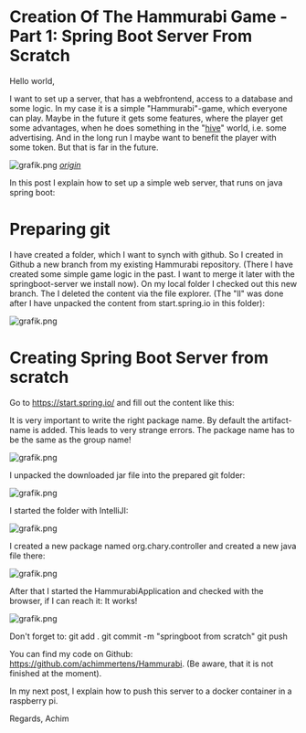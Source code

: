 # Creation Of The Hammurabi Game - Part 1: Spring Boot Server From Scratch

Hello world,

I want to set up a server, that has a webfrontend, access to a database and some logic. In my case it is a simple "Hammurabi"-game, which everyone can play. Maybe in the future it gets some features, where the player get some advantages, when he does something in the "[hive](https://peakd.com)" world, i.e. some advertising. And in the long run I maybe want to benefit the player with some token. But that is far in the future.

![grafik.png](https://files.peakd.com/file/peakd-hive/achimmertens/23vhpzAunKDXtohLemRj1DKQegshSGYBNPfMAtKrE3VyW8MDJXQk7wxpvUasbdGV6aqb9.png)
*[origin](https://de.wikipedia.org/wiki/Hammurapi_I._(Babylon)#/media/Datei:Codice_di_hammurabi_03.JPG)*


In this post I explain how to set up a simple web server, that runs on java spring boot:

# Preparing git
I have created a folder, which I want to synch with github. So I created in Github a new branch from my existing Hammurabi repository. (There I have created some simple game logic in the past. I want to merge it later with the springboot-server we install now).
On my local folder I checked out this new branch.
The I deleted the content via the file explorer.
(The "ll" was done after I have unpacked the content from start.spring.io in this folder):

![grafik.png](https://files.peakd.com/file/peakd-hive/achimmertens/23xyGPV54TAJBN2ygMsjhZTJYTnuGuZE7QHjA8SRc2fhAhu7gLXZ6DNiJ9vaw1bqDezrC.png)

# Creating Spring Boot Server from scratch
Go to https://start.spring.io/ and fill out the content like this:

It is very important to write the right package name. By default the artifact-name is added. This leads to very strange errors. The package name has to be the same as the group name!

![grafik.png](https://files.peakd.com/file/peakd-hive/achimmertens/Eo4Js77Wqk17w1yZEfiRJHVVcJDdxcCWd3yVjjCKkp5n3xCkHxBTy98h5FPzGSkYtu8.png)

I unpacked the downloaded jar file into the prepared git folder:

![grafik.png](https://files.peakd.com/file/peakd-hive/achimmertens/Eo8ZVfHV1VcfLD21Bg3zsVKRUeGV7spYUt54VDTq3FqtjrexaMyL4s95Sx7g8zGZTyE.png)

I started the folder with IntelliJI:

![grafik.png](https://files.peakd.com/file/peakd-hive/achimmertens/23tGXuUVrz6Q95hGipD2LEDUo6sTQs4hZuLiAfxRRvZzLWUDKWLVb2y24jqLDiY26Whq2.png)

I created a new package named org.chary.controller and created a new java file there:

![grafik.png](https://files.peakd.com/file/peakd-hive/achimmertens/23tGY55swYFvm9o8XxTPwzxBkUQw8H8EcC88yrMk3CVBqsP2eUSLen7fg4Rvk8pqpEHDt.png)

After that I started the HammurabiApplication and checked with the browser, if I can reach it: It works!


![grafik.png](https://files.peakd.com/file/peakd-hive/achimmertens/23xAiMjKnGh1Fs1c5rMCxyeDD1przgMkhSGfNne1oBupWHoA4E5CmhhUZupoLdrAkkekj.png)


Don't forget to:
git add .
git commit -m "springboot from scratch"
git push

You can find my code on Github: https://github.com/achimmertens/Hammurabi. (Be aware, that it is not finished at the moment).

In my next post, I explain how to push this server to a docker container in a raspberry pi.

Regards, Achim
